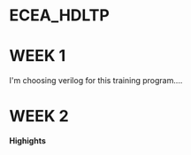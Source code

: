 # ECEA_HDLTP


# WEEK 1
I'm choosing verilog for this training program....



# WEEK 2

**Highights**



